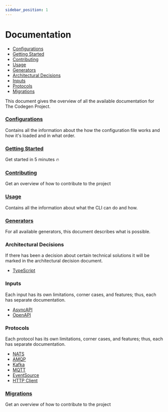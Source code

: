 ```yaml
---
sidebar_position: 1
---
```

# Documentation

<!-- toc is generated with GitHub Actions do not remove toc markers -->

<!-- toc -->

- [Configurations](#configurations)
- [Getting Started](#getting-started)
- [Contributing](#contributing)
- [Usage](#usage)
- [Generators](#generators)
- [Architectural Decisions](#architectural-decisions)
- [Inputs](#inputs)
- [Protocols](#protocols)
- [Migrations](#migrations)

<!-- tocstop -->

This document gives the overview of all the available documentation for The Codegen Project.

### [Configurations](./configurations.md)
Contains all the information about the how the configuration file works and how it's loaded and in what order.

### [Getting Started](./getting-started.md)
Get started in 5 minutes :fire:

### [Contributing](./contributing.md)
Get an overview of how to contribute to the project

### [Usage](./usage.md)
Contains all the information about what the CLI can do and how.

### [Generators](./generators/README.md)
For all available generators, this document describes what is possible.

### Architectural Decisions
If there has been a decision about certain technical solutions it will be marked in the architectural decision document.
- [TypeScript](./architectural-decisions/typescript.md)

### Inputs
Each input has its own limitations, corner cases, and features; thus, each has separate documentation.
- [AsyncAPI](./inputs/asyncapi.md)
- [OpenAPI](./inputs/openapi.md)

### Protocols
Each protocol has its own limitations, corner cases, and features; thus, each has separate documentation.
- [NATS](./protocols/nats.md)
- [AMQP](./protocols/amqp.md)
- [Kafka](./protocols/kafka.md)
- [MQTT](./protocols/mqtt.md)
- [EventSource](./protocols/eventsource.md)
- [HTTP Client](./protocols/http_client.md)

### [Migrations](./contributing.md)
Get an overview of how to contribute to the project
























